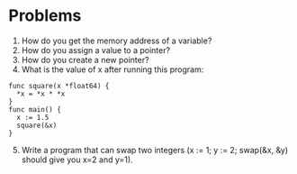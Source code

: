 # Problems
1. How do you get the memory address of a variable?
2. How do you assign a value to a pointer?
3. How do you create a new pointer?
4. What is the value of x after running this program:

```
func square(x *float64) {
  *x = *x * *x
}
func main() {
  x := 1.5
  square(&x)
}
```
5. Write a program that can swap two integers (x := 1; y := 2; swap(&x, &y) should give you x=2 and y=1).